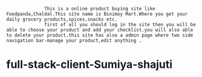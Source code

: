                   This is a online product buying site like Foodpanda,Chaldal.This site name is Binimoy Mart.Where you get your daily grocery products,spices,snacks etc.
                  first of all you should log in the site then you will be  able to choose your product and add your checklist.you will also able to delete your product.this site has also a admin page where two side navigation bar-manage your product,edit anything .
# full-stack-client-Sumiya-shajuti
